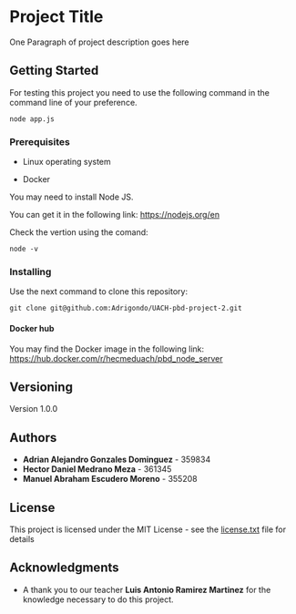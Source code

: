 # Project Title

One Paragraph of project description goes here

## Getting Started

For testing this project you need to use the following command in the command line of your preference.

```
node app.js
```

### Prerequisites

- Linux operating system

- Docker

You may need to install Node JS.

You can get it in the following link: https://nodejs.org/en

Check the vertion using the comand:

```
node -v
```

### Installing

Use the next command to clone this repository:

```
git clone git@github.com:Adrigondo/UACH-pbd-project-2.git
```

#### Docker hub

You may find the Docker image in the following link:
https://hub.docker.com/r/hecmeduach/pbd_node_server

## Versioning

Version 1.0.0

## Authors

* **Adrian Alejandro Gonzales Dominguez** - 359834
* **Hector Daniel Medrano Meza** - 361345
* **Manuel Abraham Escudero Moreno** - 355208

## License

This project is licensed under the MIT License - see the [license.txt](license.txt) file for details

## Acknowledgments

* A thank you to our teacher **Luis Antonio Ramirez Martinez** for the knowledge necessary to do this project.

